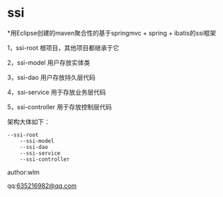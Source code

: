 ssi
========

*用Eclipse创建的maven聚合性的基于springmvc + spring + ibatis的ssi框架

   1，ssi-root 根项目，其他项目都继承于它
   
   2，ssi-model 用户存放实体类
   
   3，ssi-dao 用户存放持久层代码
   
   4，ssi-service 用于存放业务层代码
   
   5，ssi-controller 用于存放控制层代码
   
   
   
架构大体如下：

	--ssi-root
		--ssi-model
		--ssi-dao
		--ssi-service
		--ssi-controller

author:wlm

qq:635216982@qq.com